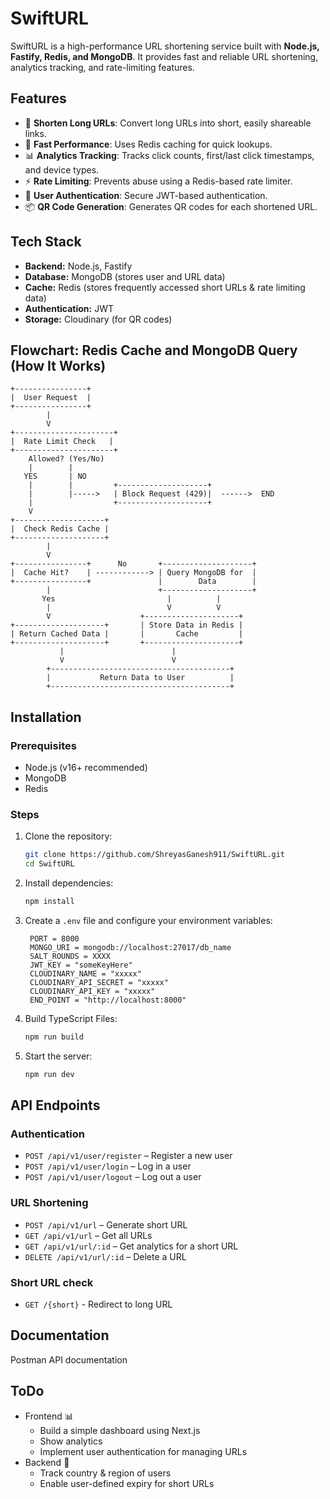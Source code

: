 # SwiftURL

SwiftURL is a high-performance URL shortening service built with **Node.js, Fastify, Redis, and MongoDB**. It provides fast and reliable URL shortening, analytics tracking, and rate-limiting features.

## Features
- 🔗 **Shorten Long URLs**: Convert long URLs into short, easily shareable links.
- 🚀 **Fast Performance**: Uses Redis caching for quick lookups.
- 📊 **Analytics Tracking**: Tracks click counts, first/last click timestamps, and device types.
- ⚡ **Rate Limiting**: Prevents abuse using a Redis-based rate limiter.
- 🔐 **User Authentication**: Secure JWT-based authentication.
- 📦 **QR Code Generation**: Generates QR codes for each shortened URL.

## Tech Stack
- **Backend:** Node.js, Fastify
- **Database:** MongoDB (stores user and URL data)
- **Cache:** Redis (stores frequently accessed short URLs & rate limiting data)
- **Authentication:** JWT
- **Storage:** Cloudinary (for QR codes)

## Flowchart: Redis Cache and MongoDB Query (How It Works)

```plaintext
+----------------+        
|  User Request  |        
+----------------+        
        |                   
        V      
+----------------------+
|  Rate Limit Check   |
+----------------------+
    Allowed? (Yes/No)
    |        |
   YES       | NO
    |        |         +--------------------+
    |        |----->   | Block Request (429)|  ------>  END
    |                  +--------------------+
    V
+--------------------+     
|  Check Redis Cache |     
+--------------------+     
        |                   
        V                   
+----------------+      No       +--------------------+
|  Cache Hit?    | ------------> | Query MongoDB for  |
+----------------+               |        Data        |
        |                        +--------------------+
       Yes                         |          |         
        |                          V          V        
        V                    +---------------------+   
+--------------------+       | Store Data in Redis |   
| Return Cached Data |       |       Cache         |   
+--------------------+       +---------------------+   
           |                        |               
           V                        V               
        +----------------------------------------+   
        |           Return Data to User          |  
        +----------------------------------------+  

```
## Installation

### Prerequisites
- Node.js (v16+ recommended)
- MongoDB
- Redis

### Steps
1. Clone the repository:
   ```sh
   git clone https://github.com/ShreyasGanesh911/SwiftURL.git
   cd SwiftURL
   ```
2. Install dependencies:
   ```sh
   npm install
   ```
3. Create a `.env` file and configure your environment variables:

   ```env
    PORT = 8000
    MONGO_URI = mongodb://localhost:27017/db_name
    SALT_ROUNDS = XXXX
    JWT_KEY = "someKeyHere"
    CLOUDINARY_NAME = "xxxxx"
    CLOUDINARY_API_SECRET = "xxxxx"
    CLOUDINARY_API_KEY = "xxxxx"
    END_POINT = "http://localhost:8000"
   ```
4. Build TypeScript Files:
   ```sh
   npm run build
   ```
5. Start the server:
   ```sh
   npm run dev
   ```

## API Endpoints

### Authentication
- `POST /api/v1/user/register` – Register a new user
- `POST /api/v1/user/login` – Log in a user
- `POST /api/v1/user/logout` – Log out a user

### URL Shortening
- `POST /api/v1/url` – Generate short URL
- `GET /api/v1/url`  – Get all URLs
- `GET /api/v1/url/:id` – Get analytics for a short URL
- `DELETE /api/v1/url/:id` – Delete a URL

### Short URL check
- `GET /{short}` - Redirect to long URL

## Documentation
Postman API documentation

## ToDo
- Frontend 📊
   - Build a simple dashboard using Next.js
   - Show analytics
   - Implement user authentication for managing URLs
- Backend 🔐
    - Track country & region of users
    - Enable user-defined expiry for short URLs
    
   

